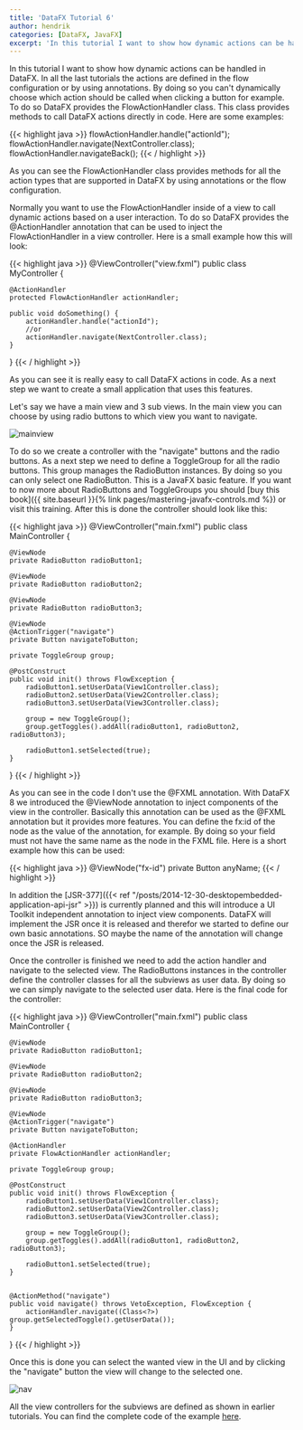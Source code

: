 ```yaml
---
title: 'DataFX Tutorial 6'
author: hendrik
categories: [DataFX, JavaFX]
excerpt: 'In this tutorial I want to show how dynamic actions can be handled in DataFX.'
---
```

In this tutorial I want to show how dynamic actions can be handled in DataFX. In all the last tutorials the actions are defined in the flow configuration or by using annotations. By doing so you can't dynamically choose which action should be called when clicking a button for example. To do so DataFX provides the FlowActionHandler class. This class provides methods to call DataFX actions directly in code. Here are some examples:

{{< highlight java >}}
flowActionHandler.handle("actionId");
flowActionHandler.navigate(NextController.class);
flowActionHandler.navigateBack();
{{< / highlight >}}

As you can see the FlowActionHandler class provides methods for all the action types that are supported in DataFX by using annotations or the flow configuration.

Normally you want to use the FlowActionHandler inside of a view to call dynamic actions based on a user interaction. To do so DataFX provides the @ActionHandler annotation that can be used to inject the FlowActionHandler in a view controller. Here is a small example how this will look:

{{< highlight java >}}
@ViewController("view.fxml")
public class MyController {

    @ActionHandler
    protected FlowActionHandler actionHandler;

    public void doSomething() {
        actionHandler.handle("actionId");
        //or
        actionHandler.navigate(NextController.class);
    }
}
{{< / highlight >}}

As you can see it is really easy to call DataFX actions in code. As a next step we want to create a small application that uses this features.

Let's say we have a main view and 3 sub views. In the main view you can choose by using radio buttons to which view you want to navigate.

![mainview](/posts/guigarage-legacy/mainview.png)

To do so we create a controller with the "navigate" buttons and the radio buttons. As a next step we need to define a ToggleGroup for all the radio buttons. This group manages the RadioButton instances. By doing so you can only select one RadioButton. This is a JavaFX basic feature. If you want to now more about RadioButtons and ToggleGroups you should [buy this book]({{ site.baseurl }}{% link pages/mastering-javafx-controls.md %}) or visit this training. After this is done the controller should look like this:

{{< highlight java >}}
@ViewController("main.fxml")
public class MainController {

    @ViewNode
    private RadioButton radioButton1;

    @ViewNode
    private RadioButton radioButton2;

    @ViewNode
    private RadioButton radioButton3;

    @ViewNode
    @ActionTrigger("navigate")
    private Button navigateToButton;

    private ToggleGroup group;

    @PostConstruct
    public void init() throws FlowException {
        radioButton1.setUserData(View1Controller.class);
        radioButton2.setUserData(View2Controller.class);
        radioButton3.setUserData(View3Controller.class);

        group = new ToggleGroup();
        group.getToggles().addAll(radioButton1, radioButton2, radioButton3);

        radioButton1.setSelected(true);
    }
}
{{< / highlight >}}

As you can see in the code I don't use the @FXML annotation. With DataFX 8 we introduced the @ViewNode annotation to inject components of the view in the controller. Basically this annotation can be used as the @FXML annotation but it provides more features. You can define the fx:id of the node as the value of the annotation, for example. By doing so your field must not have the same name as the node in the FXML file. Here is a short example how this can be used:

{{< highlight java >}}
@ViewNode("fx-id")
private Button anyName;
{{< / highlight >}}

In addition the [JSR-377]({{< ref "/posts/2014-12-30-desktopembedded-application-api-jsr" >}}) is currently planned and this will introduce a UI Toolkit independent annotation to inject view components. DataFX will implement the JSR once it is released and therefor we started to define our own basic annotations. SO maybe the name of the annotation will change once the JSR is released.

Once the controller is finished we need to add the action handler and navigate to the selected view. The RadioButtons instances in the controller define the controller classes for all the subviews as user data. By doing so we can simply navigate to the selected user data. Here is the final code for the controller:

{{< highlight java >}}
@ViewController("main.fxml")
public class MainController {

    @ViewNode
    private RadioButton radioButton1;

    @ViewNode
    private RadioButton radioButton2;

    @ViewNode
    private RadioButton radioButton3;

    @ViewNode
    @ActionTrigger("navigate")
    private Button navigateToButton;

    @ActionHandler
    private FlowActionHandler actionHandler;

    private ToggleGroup group;

    @PostConstruct
    public void init() throws FlowException {
        radioButton1.setUserData(View1Controller.class);
        radioButton2.setUserData(View2Controller.class);
        radioButton3.setUserData(View3Controller.class);

        group = new ToggleGroup();
        group.getToggles().addAll(radioButton1, radioButton2, radioButton3);

        radioButton1.setSelected(true);
    }


    @ActionMethod("navigate")
    public void navigate() throws VetoException, FlowException {
        actionHandler.navigate((Class<?>) group.getSelectedToggle().getUserData());
    }
}
{{< / highlight >}}

Once this is done you can select the wanted view in the UI and by clicking the "navigate" button the view will change to the selected one.

![nav](/posts/guigarage-legacy/nav.png)

All the view controllers for the subviews are defined as shown in earlier tutorials. You can find the complete code of the example [here](https://bitbucket.org/datafx/datafx/src/0352a3543b378d8bd37a5f7f25d3137525e3a761/modules/tutorials/?at=default).

